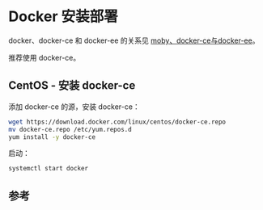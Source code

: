 <!-- toc -->

# Docker 安装部署

docker、docker-ce 和 docker-ee 的关系见 [moby、docker-ce与docker-ee][1]。

推荐使用 docker-ce。

## CentOS - 安装 docker-ce

添加 docker-ce 的源，安装 docker-ce：

```sh
wget https://download.docker.com/linux/centos/docker-ce.repo
mv docker-ce.repo /etc/yum.repos.d
yum install -y docker-ce
```

启动：

```sh
systemctl start docker
```

## 参考

[1]: https://www.lijiaocn.com/%E9%A1%B9%E7%9B%AE/2017/07/18/docker-commnuity.html "moby、docker-ce与docker-ee"
